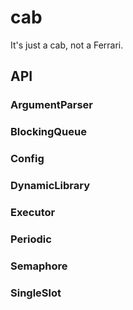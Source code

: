 # cab

It's just a cab, not a Ferrari. 

## API

### ArgumentParser

### BlockingQueue

### Config

### DynamicLibrary

### Executor

### Periodic

### Semaphore

### SingleSlot
